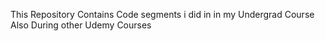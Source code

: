 This Repository Contains Code segments i did in in my Undergrad Course 
Also During other Udemy Courses
